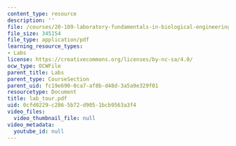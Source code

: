```yaml
---
content_type: resource
description: ''
file: /courses/20-109-laboratory-fundamentals-in-biological-engineering-fall-2007/0cfd0229c2865b72d9051bcb9563a3f4_lab_tour.pdf
file_size: 345154
file_type: application/pdf
learning_resource_types:
- Labs
license: https://creativecommons.org/licenses/by-nc-sa/4.0/
ocw_type: OCWFile
parent_title: Labs
parent_type: CourseSection
parent_uid: fc19e690-0ca7-af8b-d48d-3a5a9e329f01
resourcetype: Document
title: lab_tour.pdf
uid: 0cfd0229-c286-5b72-d905-1bcb9563a3f4
video_files:
  video_thumbnail_file: null
video_metadata:
  youtube_id: null
---
```


